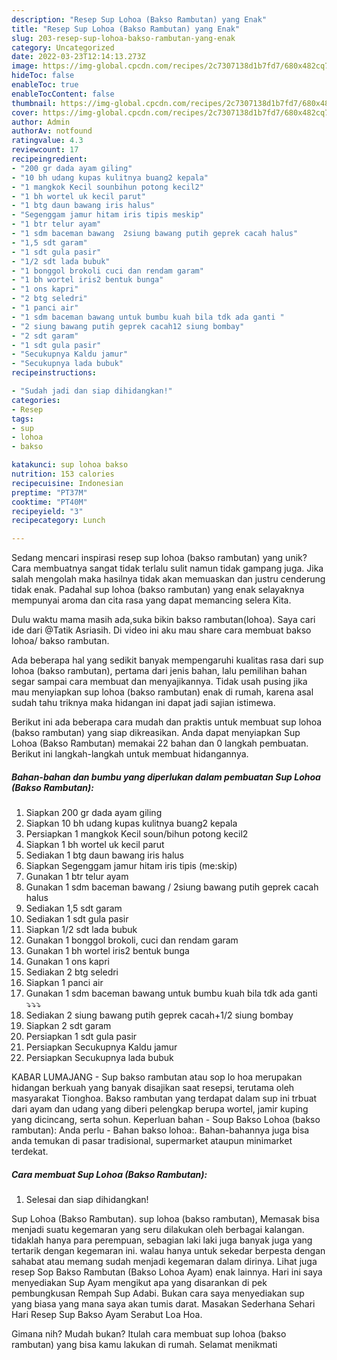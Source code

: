 ```yaml
---
description: "Resep Sup Lohoa (Bakso Rambutan) yang Enak"
title: "Resep Sup Lohoa (Bakso Rambutan) yang Enak"
slug: 203-resep-sup-lohoa-bakso-rambutan-yang-enak
category: Uncategorized
date: 2022-03-23T12:14:13.273Z
image: https://img-global.cpcdn.com/recipes/2c7307138d1b7fd7/680x482cq70/sup-lohoa-bakso-rambutan-foto-resep-utama.jpg
hideToc: false
enableToc: true
enableTocContent: false
thumbnail: https://img-global.cpcdn.com/recipes/2c7307138d1b7fd7/680x482cq70/sup-lohoa-bakso-rambutan-foto-resep-utama.jpg
cover: https://img-global.cpcdn.com/recipes/2c7307138d1b7fd7/680x482cq70/sup-lohoa-bakso-rambutan-foto-resep-utama.jpg
author: Admin
authorAv: notfound
ratingvalue: 4.3
reviewcount: 17
recipeingredient:
- "200 gr dada ayam giling"
- "10 bh udang kupas kulitnya buang2 kepala"
- "1 mangkok Kecil sounbihun potong kecil2"
- "1 bh wortel uk kecil parut"
- "1 btg daun bawang iris halus"
- "Segenggam jamur hitam iris tipis meskip"
- "1 btr telur ayam"
- "1 sdm baceman bawang  2siung bawang putih geprek cacah halus"
- "1,5 sdt garam"
- "1 sdt gula pasir"
- "1/2 sdt lada bubuk"
- "1 bonggol brokoli cuci dan rendam garam"
- "1 bh wortel iris2 bentuk bunga"
- "1 ons kapri"
- "2 btg seledri"
- "1 panci air"
- "1 sdm baceman bawang untuk bumbu kuah bila tdk ada ganti "
- "2 siung bawang putih geprek cacah12 siung bombay"
- "2 sdt garam"
- "1 sdt gula pasir"
- "Secukupnya Kaldu jamur"
- "Secukupnya lada bubuk"
recipeinstructions:

- "Sudah jadi dan siap dihidangkan!"
categories:
- Resep
tags:
- sup
- lohoa
- bakso

katakunci: sup lohoa bakso 
nutrition: 153 calories
recipecuisine: Indonesian
preptime: "PT37M"
cooktime: "PT40M"
recipeyield: "3"
recipecategory: Lunch

---
```





Sedang mencari inspirasi resep sup lohoa (bakso rambutan) yang unik? Cara membuatnya sangat tidak terlalu sulit namun tidak gampang juga. Jika salah mengolah maka hasilnya tidak akan memuaskan dan justru cenderung tidak enak. Padahal sup lohoa (bakso rambutan) yang enak selayaknya mempunyai aroma dan cita rasa yang dapat memancing selera Kita.





Dulu waktu mama masih ada,suka bikin bakso rambutan(lohoa). Saya cari ide dari @Tatik Asriasih. Di video ini aku mau share cara membuat bakso lohoa/ bakso rambutan.

Ada beberapa hal yang sedikit banyak mempengaruhi kualitas rasa dari sup lohoa (bakso rambutan), pertama dari jenis bahan, lalu pemilihan bahan segar sampai cara membuat dan menyajikannya. Tidak usah pusing jika mau menyiapkan sup lohoa (bakso rambutan) enak di rumah, karena asal sudah tahu triknya maka hidangan ini dapat jadi sajian istimewa.






Berikut ini ada beberapa cara mudah dan praktis untuk membuat sup lohoa (bakso rambutan) yang siap dikreasikan. Anda dapat menyiapkan Sup Lohoa (Bakso Rambutan) memakai 22 bahan dan 0 langkah pembuatan. Berikut ini langkah-langkah untuk membuat hidangannya.

<!--inarticleads1-->

##### Bahan-bahan dan bumbu yang diperlukan dalam pembuatan Sup Lohoa (Bakso Rambutan):

1. Siapkan 200 gr dada ayam giling
1. Siapkan 10 bh udang kupas kulitnya buang2 kepala
1. Persiapkan 1 mangkok Kecil soun/bihun potong kecil2
1. Siapkan 1 bh wortel uk kecil parut
1. Sediakan 1 btg daun bawang iris halus
1. Siapkan Segenggam jamur hitam iris tipis (me:skip)
1. Gunakan 1 btr telur ayam
1. Gunakan 1 sdm baceman bawang / 2siung bawang putih geprek cacah halus
1. Sediakan 1,5 sdt garam
1. Sediakan 1 sdt gula pasir
1. Siapkan 1/2 sdt lada bubuk
1. Gunakan 1 bonggol brokoli, cuci dan rendam garam
1. Gunakan 1 bh wortel iris2 bentuk bunga
1. Gunakan 1 ons kapri
1. Sediakan 2 btg seledri
1. Siapkan 1 panci air
1. Gunakan 1 sdm baceman bawang untuk bumbu kuah bila tdk ada ganti ⤵️⤵️⤵️
1. Sediakan 2 siung bawang putih geprek cacah+1/2 siung bombay
1. Siapkan 2 sdt garam
1. Persiapkan 1 sdt gula pasir
1. Persiapkan Secukupnya Kaldu jamur
1. Persiapkan Secukupnya lada bubuk


KABAR LUMAJANG - Sup bakso rambutan atau sop lo hoa merupakan hidangan berkuah yang banyak disajikan saat resepsi, terutama oleh masyarakat Tionghoa. Bakso rambutan yang terdapat dalam sup ini trbuat dari ayam dan udang yang diberi pelengkap berupa wortel, jamir kuping yang dicincang, serta sohun. Keperluan bahan - Soup Bakso Lohoa (bakso rambutan): Anda perlu - Bahan bakso lohoa:. Bahan-bahannya juga bisa anda temukan di pasar tradisional, supermarket ataupun minimarket terdekat. 

<!--inarticleads2-->

##### Cara membuat Sup Lohoa (Bakso Rambutan):


1. Selesai dan siap dihidangkan!

Sup Lohoa (Bakso Rambutan). sup lohoa (bakso rambutan), Memasak bisa menjadi suatu kegemaran yang seru dilakukan oleh berbagai kalangan. tidaklah hanya para perempuan, sebagian laki laki juga banyak juga yang tertarik dengan kegemaran ini. walau hanya untuk sekedar berpesta dengan sahabat atau memang sudah menjadi kegemaran dalam dirinya. Lihat juga resep Sop Bakso Rambutan (Bakso Lohoa Ayam) enak lainnya. Hari ini saya menyediakan Sup Ayam mengikut apa yang disarankan di pek pembungkusan Rempah Sup Adabi. Bukan cara saya menyediakan sup yang biasa yang mana saya akan tumis darat. Masakan Sederhana Sehari Hari Resep Sup Bakso Ayam Serabut Loa Hoa. 

Gimana nih? Mudah bukan? Itulah cara membuat sup lohoa (bakso rambutan) yang bisa kamu lakukan di rumah. Selamat menikmati
